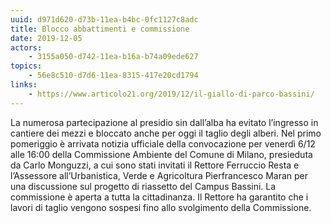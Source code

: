 ```yaml
---
uuid: d971d620-d73b-11ea-b4bc-0fc1127c8adc
title: Blocco abbattimenti e commissione
date: 2019-12-05
actors:
    - 3155a050-d742-11ea-b16a-b74a09ede627
topics:
    - 56e8c510-d7d6-11ea-8315-417e20cd1794
links:
    - https://www.articolo21.org/2019/12/il-giallo-di-parco-bassini/
---
```


La numerosa partecipazione al presidio sin dall’alba ha evitato l’ingresso in cantiere dei mezzi e bloccato anche per oggi il taglio degli alberi.
Nel primo pomeriggio è arrivata notizia ufficiale della convocazione per venerdì 6/12 alle 16:00 della Commissione Ambiente del Comune di Milano, presieduta da Carlo Monguzzi, a cui sono stati invitati il Rettore Ferruccio Resta e l’Assessore all’Urbanistica, Verde e Agricoltura Pierfrancesco Maran per una discussione sul progetto di riassetto del Campus Bassini.
La commissione è aperta a tutta la cittadinanza.
Il Rettore ha garantito che i lavori di taglio vengono sospesi fino allo svolgimento della Commissione.
